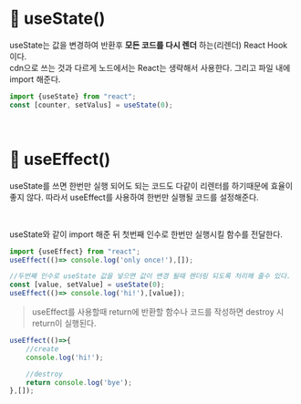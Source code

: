 # 📌 useState()
useState는 값을 변경하여 반환후 **모든 코드를 다시 렌더** 하는(리렌더) React Hook 이다. <br>
cdn으로 쓰는 것과 다르게 노드에서는 React는 생략해서 사용한다.
그리고 파일 내에 import 해준다. 

```jsx
import {useState} from "react";
const [counter, setValus] = useState(0);
```

<br>

# 📌 useEffect()
useState를 쓰면 한번만 실행 되어도 되는 코드도 다같이 리렌터를 하기때문에 효율이 좋지 않다.
따라서 useEffect를 사용하여 한번만 실행될 코드를 설정해준다.

<br> 

useState와 같이 import 해준 뒤 첫번째 인수로 한번만 실행시킬 함수를 전달한다.

```jsx
import {useEffect} from "react";
useEffect(()=> console.log('only once!'),[]);

//두번째 인수로 useState 값을 넣으면 값이 변경 될때 렌더링 되도록 처리해 줄수 있다.
const [value, setValue] = useState(0);
useEffect(()=> console.log('hi!'),[value]);
```

> useEffect를 사용할때 return에 반환할 함수나 코드를 작성하면 destroy 시 return이 실행된다.
```js
useEffect(()=>{
    //create
    console.log('hi!');

    //destroy
    return console.log('bye');
},[]);
```
